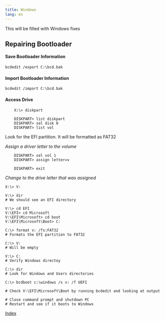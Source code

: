 ```yaml
---
title: Windows
lang: en
---
```


This will be filled with Windows fixes

## Repairing Bootloader

#### Save Bootloader Information
`bcdedit /export C:\bcd.bak`

#### Import Bootloader Information
`bcdedit /import C:\bcd.bak`

#### Access Drive
```
    X:\> diskpart
   
    DISKPART> list diskpart
    DISKPART> sel disk 0
    DISKPART> list vol
```
Look for the EFI partition. It will be formatted as FAT32<br /> 

*Assign a driver letter to the volume*
```
    DISKPART> sel vol 1
    DISKPART> assign letter=v
    
    DISKPART> exit
```

*Change to the drive letter that was assigned*

```
X:\> V:

V:\> dir
# We should see an EFI directory

V:\> cd EFI
V:\EFI> cd Microsoft
V:\EFI\Microsoft> cd boot
V:\EFI\Microsoft\Boot> C:

C:\> format v: /fs:FAT32
# Formats the EFI partition to FAT32

C:\> V:
# Will be empty

V:\> C:
# Verify Windows directoy

C:\> dir
# Look for Windows and Users directories

C:\> bcdboot c:\windows /s v: /f UEFI

# Check V:\EFI\Microsoft\Boot by running bcdedit and looking at output

# Close command prompt and shutdown PC
# Restart and see if it boots to Windows
```

[Index](index.md)
